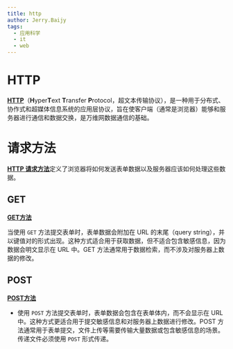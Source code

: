 ```yaml
---
title: http
author: Jerry.Baijy
tags:
  - 应用科学
  - it
  - web
---
```


# HTTP

[**HTTP**](https://developer.mozilla.org/zh-CN/docs/Web/HTTP)（**H**yper**T**ext **T**ransfer **P**rotocol，超文本传输协议），是一种用于分布式、协作式和超媒体信息系统的应用层协议，旨在使客户端（通常是浏览器）能够和服务器进行通信和数据交换，是万维网数据通信的基础。

# 请求方法

[**HTTP 请求方法**](https://developer.mozilla.org/zh-CN/docs/Web/HTTP/Reference/Methods)定义了浏览器将如何发送表单数据以及服务器应该如何处理这些数据。

## GET

**[GET方法](https://developer.mozilla.org/zh-CN/docs/Web/HTTP/Methods/GET)**

当使用 `GET` 方法提交表单时，表单数据会附加在 URL 的末尾（query string），并以键值对的形式出现。这种方式适合用于获取数据，但不适合包含敏感信息，因为数据会明文显示在 URL 中。GET 方法通常用于数据检索，而不涉及对服务器上数据的修改。

## POST

**[POST方法](https://developer.mozilla.org/zh-CN/docs/Web/HTTP/Methods/POST)**

- 使用 `POST` 方法提交表单时，表单数据会包含在表单体内，而不会显示在 URL 中。这种方式更适合用于提交敏感信息和对服务器上数据进行修改。POST 方法通常用于表单提交，文件上传等需要传输大量数据或包含敏感信息的场景。传递文件必须使用 `POST` 形式传递。
